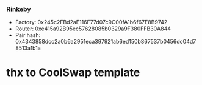 
### Rinkeby
- Factory: 0x245c2FBd2aE116F77d07c9C00fA1b6f67E8B9742
- Router: 0xe415a92B95ec57628085b0329a9F380FFB30A844
- Pair hash: 0x4343858dcc2a0b6a2951eca397921ab6ed150b867537b0456dc04d78513a1b1a


# thx to CoolSwap template
